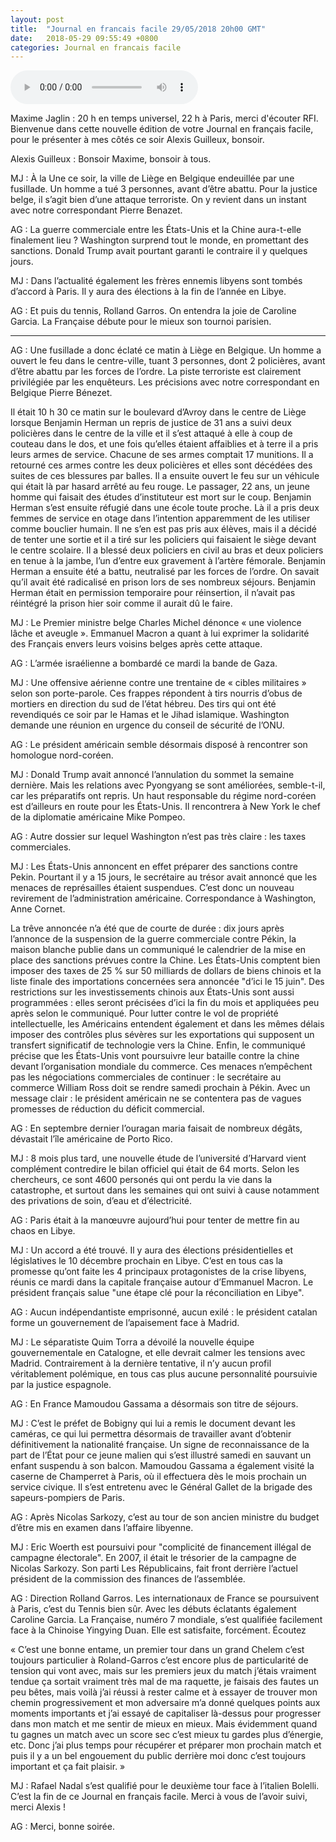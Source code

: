 ```yaml
---
layout: post
title:  "Journal en francais facile 29/05/2018 20h00 GMT"
date:   2018-05-29 09:55:49 +0800
categories: Journal en francais facile
---
```


<audio src="/mp3/journal_francais_facile_20h00_-_20h10_tu_20180529.mp3" controls preload></audio>

Maxime Jaglin : 20 h en temps universel, 22 h à Paris, merci d'écouter RFI. Bienvenue dans cette nouvelle édition de votre Journal en français facile, pour le présenter à mes côtés ce soir Alexis Guilleux, bonsoir.

Alexis Guilleux : Bonsoir Maxime, bonsoir à tous.

MJ : À la Une ce soir, la ville de Liège en Belgique endeuillée par une fusillade. Un homme a tué 3 personnes, avant d’être abattu. Pour la justice belge, il s’agit bien d’une attaque terroriste. On y revient dans un instant avec notre correspondant Pierre Benazet.

AG : La guerre commerciale entre les États-Unis et la Chine aura-t-elle finalement lieu ? Washington surprend tout le monde, en promettant des sanctions. Donald Trump avait pourtant garanti le contraire il y quelques jours.

MJ : Dans l’actualité également les frères ennemis libyens sont tombés d’accord à Paris. Il y aura des élections à la fin de l’année en Libye.

AG : Et puis du tennis, Rolland Garros. On entendra la joie de Caroline Garcia. La Française débute pour le mieux son tournoi parisien.

-----

AG : Une fusillade a donc éclaté ce matin à Liège en Belgique. Un homme a ouvert le feu dans le centre-ville, tuant 3 personnes, dont 2 policières, avant d’être abattu par les forces de l’ordre. La piste terroriste est clairement privilégiée par les enquêteurs. Les précisions avec notre correspondant en Belgique Pierre Bénezet.

Il était 10 h 30 ce matin sur le boulevard d’Avroy dans le centre de Liège lorsque Benjamin Herman un repris de justice de 31 ans a suivi deux policières dans le centre de la ville et il s’est attaqué à elle à coup de couteau dans le dos, et une fois qu’elles étaient affaiblies et à terre il a pris leurs armes de service. Chacune de ses armes comptait 17 munitions. Il a retourné ces armes contre les deux policières et elles sont décédées des suites de ces blessures par balles. Il a ensuite ouvert le feu sur un véhicule qui était là par hasard arrêté au feu rouge. Le passager, 22 ans, un jeune homme qui faisait des études d’instituteur est mort sur le coup. Benjamin Herman s’est ensuite réfugié dans une école toute proche. Là il a pris deux femmes de service en otage dans l’intention apparemment de les utiliser comme bouclier humain. Il ne s’en est pas pris aux élèves, mais il a décidé de tenter une sortie et il a tiré sur les policiers qui faisaient le siège devant le centre scolaire. Il a blessé deux policiers en civil au bras et deux policiers en tenue à la jambe, l’un d’entre eux gravement à l’artère fémorale. Benjamin Herman a ensuite été a battu, neutralisé par les forces de l’ordre. On savait qu’il avait été radicalisé en prison lors de ses nombreux séjours. Benjamin Herman était en permission temporaire pour réinsertion, il n’avait pas réintégré la prison hier soir comme il aurait dû le faire.

MJ : Le Premier ministre belge Charles Michel dénonce « une violence lâche et aveugle ». Emmanuel Macron a quant à lui exprimer la solidarité des Français envers leurs voisins belges après cette attaque.

AG : L’armée israélienne a bombardé ce mardi la bande de Gaza.

MJ : Une offensive aérienne contre une trentaine de « cibles militaires » selon son porte-parole. Ces frappes répondent à tirs nourris d’obus de mortiers en direction du sud de l’état hébreu. Des tirs qui ont été revendiqués ce soir par le Hamas et le Jihad islamique. Washington demande une réunion en urgence du conseil de sécurité de l’ONU.

AG : Le président américain semble désormais disposé à rencontrer son homologue nord-coréen.

MJ : Donald Trump avait annoncé l’annulation du sommet la semaine dernière. Mais les relations avec Pyongyang se sont améliorées, semble-t-il, car les préparatifs ont repris. Un haut responsable du régime nord-coréen est d’ailleurs en route pour les États-Unis. Il rencontrera à New York le chef de la diplomatie américaine Mike Pompeo.

AG : Autre dossier sur lequel Washington n’est pas très claire : les taxes commerciales.

MJ : Les États-Unis annoncent en effet préparer des sanctions contre Pekin. Pourtant il y a 15 jours, le secrétaire au trésor avait annoncé que les menaces de représailles étaient suspendues. C’est donc un nouveau revirement de l’administration américaine. Correspondance à Washington, Anne Cornet.

La trêve annoncée n’a été que de courte de durée : dix jours après l’annonce de la suspension de la guerre commerciale contre Pékin, la maison blanche publie dans un communiqué le calendrier de la mise en place des sanctions prévues contre la Chine. Les États-Unis comptent bien imposer des taxes de 25 % sur 50 milliards de dollars de biens chinois et la liste finale des importations concernées sera annoncée "d’ici le 15 juin". Des restrictions sur les investissements chinois aux États-Unis sont aussi programmées : elles seront précisées d’ici la fin du mois et appliquées peu après selon le communiqué. Pour lutter contre le vol de propriété intellectuelle, les Américains entendent également et dans les mêmes délais imposer des contrôles plus sévères sur les exportations qui supposent un transfert significatif de technologie vers la Chine. Enfin, le communiqué précise que les États-Unis vont poursuivre leur bataille contre la chine devant l’organisation mondiale du commerce. Ces menaces n’empêchent pas les négociations commerciales de continuer : le secrétaire au commerce William Ross doit se rendre samedi prochain à Pékin. Avec un message clair : le président américain ne se contentera pas de vagues promesses de réduction du déficit commercial.

AG : En septembre dernier l’ouragan maria faisait de nombreux dégâts, dévastait l’île américaine de Porto Rico.

MJ : 8 mois plus tard, une nouvelle étude de l’université d’Harvard vient complément contredire le bilan officiel qui était de 64 morts. Selon les chercheurs, ce sont 4600 personés qui ont perdu la vie dans la catastrophe, et surtout dans les semaines qui ont suivi à cause notamment des privations de soin, d’eau et d’électricité.

AG : Paris était à la manœuvre aujourd’hui pour tenter de mettre fin au chaos en Libye.

MJ : Un accord a été trouvé. Il y aura des élections présidentielles et législatives le 10 décembre prochain en Libye. C’est en tous cas la promesse qu’ont faite les 4 principaux protagonistes de la crise libyens, réunis ce mardi dans la capitale française autour d’Emmanuel Macron. Le président français salue "une étape clé pour la réconciliation en Libye".

AG : Aucun indépendantiste emprisonné, aucun exilé : le président catalan forme un gouvernement de l’apaisement face à Madrid.

MJ : Le séparatiste Quim Torra a dévoilé la nouvelle équipe gouvernementale en Catalogne, et elle devrait calmer les tensions avec Madrid. Contrairement à la dernière tentative, il n’y aucun profil véritablement polémique, en tous cas plus aucune personnalité poursuivie par la justice espagnole.

AG : En France Mamoudou Gassama a désormais son titre de séjours.

MJ : C’est le préfet de Bobigny qui lui a remis le document devant les caméras, ce qui lui permettra désormais de travailler avant d’obtenir définitivement la nationalité française. Un signe de reconnaissance de la part de l’État pour ce jeune malien qui s’est illustré samedi en sauvant un enfant suspendu à son balcon. Mamoudou Gassama a également visité la caserne de Champerret à Paris, où il effectuera dès le mois prochain un service civique. Il s’est entretenu avec le Général Gallet de la brigade des sapeurs-pompiers de Paris.

AG : Après Nicolas Sarkozy, c’est au tour de son ancien ministre du budget d’être mis en examen dans l’affaire libyenne.

MJ : Eric Woerth est poursuivi pour "complicité de financement illégal de campagne électorale". En 2007, il était le trésorier de la campagne de Nicolas Sarkozy. Son parti Les Républicains, fait front derrière l’actuel président de la commission des finances de l’assemblée.

AG : Direction Rolland Garros. Les internationaux de France se poursuivent à Paris, c’est du Tennis bien sûr. Avec les débuts éclatants également Caroline Garcia. La Française, numéro 7 mondiale, s’est qualifiée facilement face à la Chinoise Yingying Duan. Elle est satisfaite, forcément. Écoutez

« C’est une bonne entame, un premier tour dans un grand Chelem c’est toujours particulier à Roland-Garros c’est encore plus de particularité de tension qui vont avec, mais sur les premiers jeux du match j’étais vraiment tendue ça sortait vraiment très mal de ma raquette, je faisais des fautes un peu bêtes, mais voilà j’ai réussi à rester calme et à essayer de trouver mon chemin progressivement et mon adversaire m’a donné quelques points aux moments importants et j’ai essayé de capitaliser là-dessus pour progresser dans mon match et me sentir de mieux en mieux. Mais évidemment quand tu gagnes un match avec un score sec c’est mieux tu gardes plus d’énergie, etc. Donc j’ai plus temps pour récupérer et préparer mon prochain match et puis il y a un bel engouement du public derrière moi donc c’est toujours important et ça fait plaisir. »

MJ : Rafael Nadal s’est qualifié pour le deuxième tour face à l’italien Bolelli. C’est la fin de ce Journal en français facile. Merci à vous de l’avoir suivi, merci Alexis !

AG : Merci, bonne soirée.

